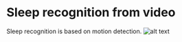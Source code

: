 # Sleep recognition from video
Sleep recognition is based on motion detection.
![alt text](https://upload.wikimedia.org/wikipedia/commons/a/a1/Normal_posteroanterior_%28PA%29_chest_radiograph_%28X-ray%29.jpg)
